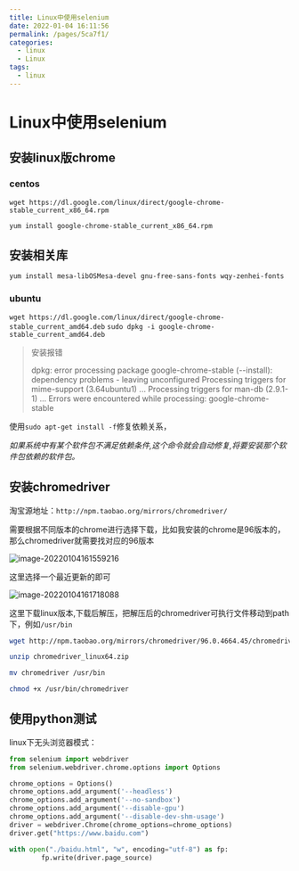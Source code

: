 ```yaml
---
title: Linux中使用selenium
date: 2022-01-04 16:11:56
permalink: /pages/5ca7f1/
categories: 
  - linux
  - Linux
tags: 
  - linux
---
```

# Linux中使用selenium



## 安装linux版chrome

### centos
`wget https://dl.google.com/linux/direct/google-chrome-stable_current_x86_64.rpm`

`yum install google-chrome-stable_current_x86_64.rpm`

## 安装相关库

`yum install mesa-libOSMesa-devel gnu-free-sans-fonts wqy-zenhei-fonts`


### ubuntu
`wget https://dl.google.com/linux/direct/google-chrome-stable_current_amd64.deb`
`sudo dpkg -i google-chrome-stable_current_amd64.deb `



> 安装报错 
>
> dpkg: error processing package google-chrome-stable (--install):
>  dependency problems - leaving unconfigured
> Processing triggers for mime-support (3.64ubuntu1) ...
> Processing triggers for man-db (2.9.1-1) ...
> Errors were encountered while processing:
>  google-chrome-stable

使用`sudo apt-get install -f`修复依赖关系，

*如果系统中有某个软件包不满足依赖条件,这个命令就会自动修复,将要安装那个软件包依赖的软件包。*

## 安装chromedriver

淘宝源地址：`http://npm.taobao.org/mirrors/chromedriver/`

需要根据不同版本的chrome进行选择下载，比如我安装的chrome是96版本的，那么chromedriver就需要找对应的96版本

![image-20220104161559216](https://storyxc.com/images/blog//image-20220104161559216.png)

这里选择一个最近更新的即可

![image-20220104161718088](https://storyxc.com/images/blog//image-20220104161718088.png)

这里下载linux版本,下载后解压，把解压后的chromedriver可执行文件移动到path下，例如`/usr/bin`

```bash
wget http://npm.taobao.org/mirrors/chromedriver/96.0.4664.45/chromedriver_linux64.zip

unzip chromedriver_linux64.zip

mv chromedriver /usr/bin

chmod +x /usr/bin/chromedriver
```



## 使用python测试

linux下无头浏览器模式：

```python
from selenium import webdriver
from selenium.webdriver.chrome.options import Options

chrome_options = Options()
chrome_options.add_argument('--headless')
chrome_options.add_argument('--no-sandbox')
chrome_options.add_argument('--disable-gpu')
chrome_options.add_argument('--disable-dev-shm-usage')
driver = webdriver.Chrome(chrome_options=chrome_options)
driver.get("https://www.baidu.com")

with open("./baidu.html", "w", encoding="utf-8") as fp:
        fp.write(driver.page_source)
```